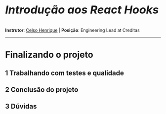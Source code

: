 <p style='font-size: 36px; font-weight : bold; font-style: italic'>Introdução aos React Hooks</p>

**Instrutor**: [Celso Henrique](https://github.com/celso-henrique) | **Posição**: Engineering Lead at Creditas

------------

# Finalizando o projeto

## 1 Trabalhando com testes e qualidade

## 2 Conclusão do projeto

## 3 Dúvidas

